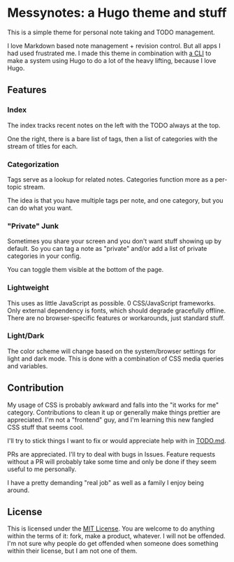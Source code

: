 # Messynotes: a Hugo theme and stuff

This is a simple theme for personal note taking and TODO management.

I love Markdown based note management + revision control.  But all apps I had
used frustrated me.  I made this theme in combination with [a
CLI](https://github.com/mmessmore/messynotes) to make a system using Hugo to do
a lot of the heavy lifting, because I love Hugo.

## Features

### Index

The index tracks recent notes on the left with the TODO always at the top.

One the right, there is a bare list of tags, then a list of categories with the
stream of titles for each.

### Categorization

Tags serve as a lookup for related notes.
Categories function more as a per-topic stream.

The idea is that you have multiple tags per note, and one category, but you can
do what you want.

### "Private" Junk

Sometimes you share your screen and you don't want stuff showing up by default.
So you can tag a note as "private" and/or add a list of private categories in
your config.

You can toggle them visible at the bottom of the page.

### Lightweight

This uses as little JavaScript as possible.  0 CSS/JavaScript frameworks.  Only
external dependency is fonts, which should degrade gracefully offline.  There
are no browser-specific features or workarounds, just standard stuff.

### Light/Dark

The color scheme will change based on the system/browser settings for light and
dark mode.  This is done with a combination of CSS media queries and variables.

## Contribution

My usage of CSS is probably awkward and falls into the "it works for me"
category.  Contributions to clean it up or generally make things prettier are
appreciated.  I'm not a "frontend" guy, and I'm learning this new fangled CSS
stuff that seems cool.

I'll try to stick things I want to fix or would appreciate help with in
[TODO.md](./TODO.md).

PRs are appreciated.  I'll try to deal with bugs in Issues.  Feature requests
without a PR will probably take some time and only be done if they seem useful
to me personally.

I have a pretty demanding "real job" as well as a family I enjoy being around.

## License

This is licensed under the [MIT License](./LICENSE).  You are welcome to do
anything within the terms of it: fork, make a product, whatever.  I will not be
offended.  I'm not sure why people do get offended when someone does something
within their license, but I am not one of them.
